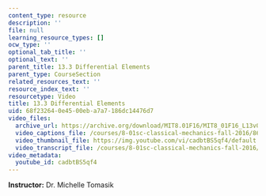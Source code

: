 ```yaml
---
content_type: resource
description: ''
file: null
learning_resource_types: []
ocw_type: ''
optional_tab_title: ''
optional_text: ''
parent_title: 13.3 Differential Elements
parent_type: CourseSection
related_resources_text: ''
resource_index_text: ''
resourcetype: Video
title: 13.3 Differential Elements
uid: 68f23264-0e45-00eb-a7a7-186dc14476d7
video_files:
  archive_url: https://archive.org/download/MIT8.01F16/MIT8_01F16_L13v03_360p.mp4
  video_captions_file: /courses/8-01sc-classical-mechanics-fall-2016/86dadddd5d575ffdba92d25a0a01507c_cadbtBS5qf4.vtt
  video_thumbnail_file: https://img.youtube.com/vi/cadbtBS5qf4/default.jpg
  video_transcript_file: /courses/8-01sc-classical-mechanics-fall-2016/48a15ef6e170830a0cc49587c0bf6dbc_cadbtBS5qf4.pdf
video_metadata:
  youtube_id: cadbtBS5qf4
---
```


**Instructor:** Dr. Michelle Tomasik